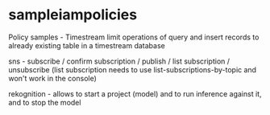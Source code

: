 # sampleiampolicies

Policy samples - Timestream limit operations of query and insert records to already existing table in a timestream database

sns - subscribe / confirm subscription / publish / list subscription / unsubscribe (list subscription needs to use list-subscriptions-by-topic and won't work in the console)

rekognition - allows to start a project (model) and to run inference against it, and to stop the model
